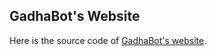 ## GadhaBot's Website
Here is the source code of [GadhaBot's website](https://GadhaBot.gadhagod.repl.co).